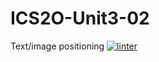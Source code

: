 # ICS2O-Unit3-02
Text/image positioning
[![linter](https://github.com/<OWNER>/<REPOSITORY>/workflows/linter/badge.svg)](https://github.com/marketplace/actions/super-linter)
